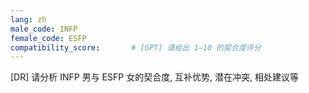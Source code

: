 ```yaml
---
lang: zh
male_code: INFP
female_code: ESFP
compatibility_score:       # [GPT] 请给出 1–10 的契合度评分
---
```


[DR] 请分析 INFP 男与 ESFP 女的契合度, 互补优势, 潜在冲突, 相处建议等

